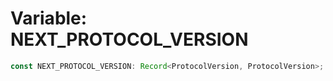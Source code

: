 # Variable: NEXT\_PROTOCOL\_VERSION

```ts
const NEXT_PROTOCOL_VERSION: Record<ProtocolVersion, ProtocolVersion>;
```
